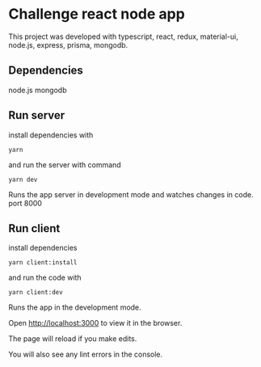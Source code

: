 # Challenge react node app

This project was developed with typescript, react, redux, material-ui, node.js, express, prisma, mongodb.

## Dependencies

node.js
mongodb

## Run server
  
install dependencies with 
  

`yarn`


  
and run the server with command
  

`yarn dev`

  
Runs the app server in development mode and watches changes in code.
port 8000
  

## Run client
install dependencies

`yarn client:install`


and run the code with

`yarn client:dev`

  

Runs the app in the development mode.

Open [http://localhost:3000](http://localhost:3000) to view it in the browser.

  

The page will reload if you make edits.

You will also see any lint errors in the console.

  


